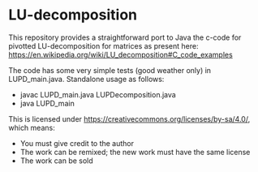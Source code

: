 # LU-decomposition

This repository provides a straightforward port to Java the c-code for pivotted
LU-decomposition for matrices as present here:
https://en.wikipedia.org/wiki/LU_decomposition#C_code_examples

The code has some very simple tests (good weather only) in LUPD_main.java.
Standalone usage as follows:
-   javac LUPD_main.java LUPDecomposition.java
-   java LUPD_main

This is licensed under https://creativecommons.org/licenses/by-sa/4.0/, which means:
-   You must give credit to the author
-   The work can be remixed; the new work must have the same license
-   The work can be sold

